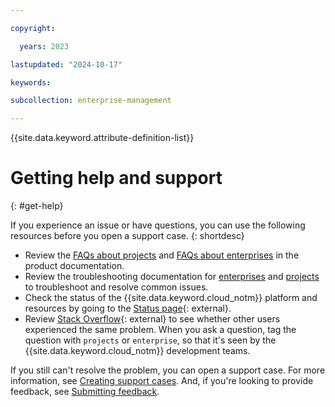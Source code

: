 ```yaml
---

copyright:

  years: 2023

lastupdated: "2024-10-17"

keywords:

subcollection: enterprise-management

---
```


{{site.data.keyword.attribute-definition-list}}

# Getting help and support
{: #get-help}

If you experience an issue or have questions, you can use the following resources before you open a support case.
{: shortdesc}

* Review the [FAQs about projects](/docs/secure-enterprise?topic=secure-enterprise-project-faqs) and [FAQs about enterprises](/docs/enterprise-management?topic=enterprise-management-enterprise-faqs) in the product documentation.
* Review the troubleshooting documentation for [enterprises](/docs/enterprise-management?topic=enterprise-management-troubleshoot-view-enterprise) and [projects](/docs/secure-enterprise?topic=secure-enterprise-troubleshoot-project-access) to troubleshoot and resolve common issues.
* Check the status of the {{site.data.keyword.cloud_notm}} platform and resources by going to the [Status page](https://cloud.ibm.com/status){: external}.
* Review [Stack Overflow](https://stackoverflow.com/questions/tagged/ibm-cloud){: external} to see whether other users experienced the same problem. When you ask a question, tag the question with `projects` or `enterprise`, so that it's seen by the {{site.data.keyword.cloud_notm}} development teams.

If you still can't resolve the problem, you can open a support case. For more information, see [Creating support cases](/docs/enterprise-management?topic=enterprise-management-open-case&interface=ui). And, if you're looking to provide feedback, see [Submitting feedback](/docs/overview?topic=overview-feedback).
